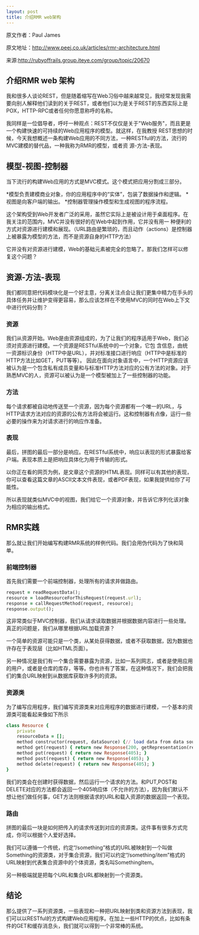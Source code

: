 ```yaml
---
layout: post
title: 介绍RMR web架构
---
```


原文作者：Paul James

原文地址：<http://www.peej.co.uk/articles/rmr-architecture.html>

来源:<http://rubyoffrails.group.iteye.com/group/topic/20670>

## 介绍RMR web 架构

我和很多人谈论REST，但是随着缩写在Web习俗中越来越常见，我经常发现我需要向别人解释他们读到的关于REST，或者他们以为是关于REST的东西实际上是POX，HTTP-RPC或者任何你愿意称呼的名称。

我同样是一位倡导者，呼吁一种观点：REST不仅仅是关于"Web服务"，而且更是一个构建快速的可持续的Web应用程序的模型。就这样，在我教授 REST思想的时候，今天我想概述一条构建Web应用的不同方法，一种RESTful的方法，流行的MVC建模的替代品，一种我称为RMR的模型，或者资 源-方法-表现。

## 模型-视图-控制器

当下流行的构建Web应用的方式是MVC模式。这个模式把应用分割成三部分。

*模型负责建模商业对象，你的应用程序中的“实体”，包装了数据操作和逻辑。
*视图是向客户端的输出。
*控制器管理操作模型和生成视图的程序流程。

这个架构受到Web开发者广泛的采用，虽然它实际上是被设计用于桌面程序。在我关注的范围内，MVC并没有很好的在Web中起到作用，它并没有用一 种便利的方式对资源进行建模和展现。（URL路由是繁琐的，而且动作（actions）是控制器上被暴露为模型的方法，而不是资源自身的HTTP方法）

它并没有对资源进行建模，Web的基础元素被完全的忽略了。那我们怎样可以修复这个问题？

## 资源-方法-表现

我们都同意把代码模块化是一个好主意，分离关注点会让我们更集中精力在手头的具体任务并让维护变得更容易，那么应该怎样在不使用MVC的同时在Web上下文中进行代码分割？

### 资源

我们从资源开始。Web是由资源组成的，为了让我们的程序适用于Web，我们必须对资源进行建模。一个资源是RESTful系统中的一个对象，它包 含信息，由统一资源标识身份（HTTP中是URL），并对标准接口进行响应（HTTP中是标准的HTTP方法比如GET，PUT等等）。
因此在面向对象语言中，一个HTTP资源应该被认为是一个包含私有成员变量和与标准HTTP方法对应的公有方法的对象。对于熟悉MVC的人，资源可以被认为是一个模型被加上了一些控制器的功能。

### 方法

每个请求都被自动地传送至一个资源，因为每个资源都有一个唯一的URL，与HTTP请求方法对应的资源的公有方法将会被运行。这和控制器有点像，运行一些必要的操作来为对请求进行的响应作准备。

### 表现

最后，拼图的最后一部分是响应。在RESTful系统中，响应以表现的形式暴露给客户端。表现本质上是把响应具体化为用于传输的形式。

以你正在看的网页为例，是文章这个资源的HTML表现。同样可以有其他的表现，你可以查看这篇文章的ASCII文本文件表现，或者PDF表现，如果我提供给你了可能性。

所以表现就类似MVC中的视图，我们给它一个资源对象，并告诉它序列化该对象为相应的输出格式。

## RMR实践

那么就让我们开始编写构建RMR系统的样例代码。我们会用伪代码为了快和简单。

### 前端控制器

首先我们需要一个前端控制器，处理所有的请求并做路由。

```ruby
request = readRequestData(); 
resource = loadResourceForThisRequest(request.url); 
response = callRequestMethod(request, resource); 
response.output();
```

这非常类似于MVC控制器，我们从请求读取数据并根据数据内容进行一些处理。真正的问题是，我们从哪里根据URL加载资源？

一个简单的资源可能只是一个类，从某处获得数据，或者不获取数据，因为数据也许存在于表现层（比如HTML页面）。

另一种情况是我们有一个集合需要暴露为资源，比如一系列网志，或者是使用应用的用户，或者是仓库的库存，等等。你也许有了答案，在这种情况下，我们会把我们的集合URL映射到从数据库获取许多列的资源。

### 资源类

为了编写应用程序，我们编写资源类来对应用程序的数据进行建模，一个基本的资源类可能看起来像如下所示

```ruby
class Resource {
	private 
	resourceData = []; 
	method constructor(request, dataSource) {// load data from data source } 
	method get(request) { return new Response(200, getRepresentation(request.url, resourceData)); } 
	method put(request) { return new Response(405); } 
	method post(request) { return new Response(405); } 
	method delete(request) { return new Response(405); } 
}
```

我们的类会在创建时获得数据，然后运行一个请求的方法。和PUT,POST和DELETE对应的方法都会返回一个405响应体（不允许的方法），因为我们默认不想让他们做任何事，GET方法则根据请求的URL和载入资源的数据返回一个表现。

### 路由

拼图的最后一块是如何把传入的请求传送到对应的资源类。这件事有很多方式完成，你可以根据个人爱好选择。

我们可以遵循一个传统，约定“/something”格式的URL被映射到一个叫做Something的资源类，对于集合资源，我们可以约定“/something/item”格式的URL映射到代表集合资源中的个体资源，类名叫SomethingItem。

另一种极端就是把每个URL和集合URL都映射到一个资源类。

## 结论

那么提供了一系列资源类，一些表现和一种把URL映射到类和资源方法到表现，我们可以以RESTful的方式构建Web应用程序。在加上一些HTTP的优点，比如有条件的GET和缓存消息头，我们就可以得到一个非常棒的系统。
